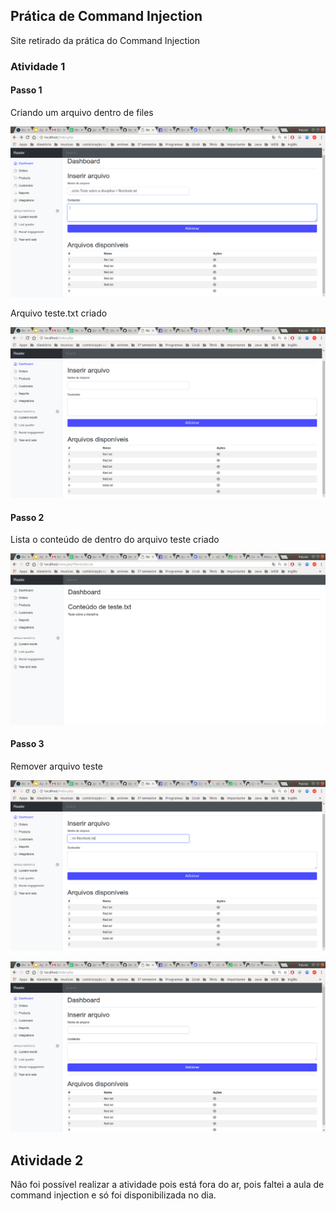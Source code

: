 ## Prática de Command Injection

<p>Site retirado da prática do Command Injection</p>

### Atividade 1

#### Passo 1

<p>Criando um arquivo dentro de files</p>

![passo1](passo1.png)

<p>Arquivo teste.txt criado</p>

![passo2](passo2.png)

#### Passo 2

<p>Lista o conteúdo de dentro do arquivo teste criado</p>

![passo3](passo3.png)

#### Passo 3 

<p>Remover arquivo teste<p>

![passo3](passo4.png)

![passo3](passo5.png)

## Atividade 2

<p>Não foi possível realizar a atividade pois está fora do ar, pois faltei a aula de command injection e só foi disponibilizada no dia.</p>